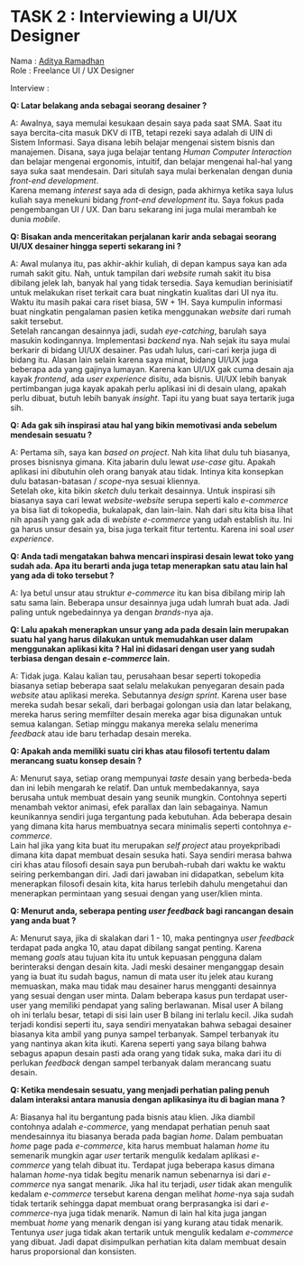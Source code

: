 
# TASK 2 : Interviewing a UI/UX Designer

Nama : [Aditya Ramadhan](https://www.linkedin.com/in/adityarmdn)\
Role : Freelance UI / UX Designer

Interview :

<p style="text-align: justify">

**Q: Latar belakang anda sebagai seorang desainer ?**

A: Awalnya, saya memulai kesukaan desain saya pada saat SMA. Saat itu saya bercita-cita masuk DKV di ITB, tetapi rezeki saya adalah di UIN di Sistem Informasi. Saya disana lebih belajar mengenai sistem bisnis dan manajemen. Disana, saya juga belajar tentang *Human Computer Interaction* dan belajar mengenai ergonomis, intuitif, dan belajar mengenai hal-hal yang saya suka saat mendesain. Dari situlah saya mulai berkenalan dengan dunia *front-end development*.\
Karena memang *interest* saya ada di design, pada akhirnya ketika saya lulus kuliah saya menekuni bidang *front-end development* itu. Saya fokus pada pengembangan UI / UX. Dan baru sekarang ini juga mulai merambah ke dunia *mobile*.

**Q: Bisakan anda menceritakan perjalanan karir anda sebagai seorang UI/UX desainer hingga seperti sekarang ini ?**

A: Awal mulanya itu, pas akhir-akhir kuliah, di depan kampus saya kan ada rumah sakit gitu. Nah, untuk tampilan dari *website* rumah sakit itu bisa dibilang jelek lah, banyak hal yang tidak tersedia. Saya kemudian berinisiatif untuk melakukan riset terkait cara buat ningkatin kualitas dari UI nya itu. Waktu itu masih pakai cara riset biasa, 5W + 1H. Saya kumpulin informasi buat ningkatin pengalaman pasien ketika menggunakan *website* dari rumah sakit tersebut.\
Setelah rancangan desainnya jadi, sudah *eye-catching*, barulah saya masukin kodingannya. Implementasi *backend* nya. Nah sejak itu saya mulai berkarir di bidang UI/UX desainer. Pas udah lulus, cari-cari kerja juga di bidang itu. Alasan lain selain karena saya minat, bidang UI/UX juga beberapa ada yang gajinya lumayan. Karena kan UI/UX gak cuma desain aja kayak *frontend*, ada *user experience* disitu, ada bisnis. UI/UX lebih banyak pertimbangan juga kayak apakah perlu aplikasi ini di desain ulang, apakah perlu dibuat, butuh lebih banyak *insight*. Tapi itu yang buat saya tertarik juga sih. 

**Q: Ada gak sih inspirasi atau hal yang bikin memotivasi anda sebelum mendesain sesuatu ?**

A: Pertama sih, saya kan *based on project*. Nah kita lihat dulu tuh biasanya, proses bisnisnya gimana. Kita jabarin dulu lewat *use-case* gitu. Apakah aplikasi ini dibutuhin oleh orang banyak atau tidak. Intinya kita konsepkan dulu batasan-batasan / *scope*-nya sesuai kliennya.\
Setelah oke, kita bikin *sketch* dulu terkait desainnya. Untuk inspirasi sih biasanya saya cari lewat *website-website* serupa seperti kalo *e-commerce* ya bisa liat di tokopedia, bukalapak, dan lain-lain. Nah dari situ kita bisa lihat nih apasih yang gak ada di *webiste* *e-commerce* yang udah establish itu. Ini ga harus unsur desain ya, bisa juga terkait fitur tertentu. Karena ini soal *user experience*. 

**Q: Anda tadi mengatakan bahwa mencari inspirasi desain lewat toko yang sudah ada. Apa itu berarti anda juga tetap menerapkan satu atau lain hal yang ada di toko tersebut ?**

A: Iya betul unsur atau struktur *e-commerce* itu kan bisa dibilang mirip lah satu sama lain. Beberapa unsur desainnya juga udah lumrah buat ada. Jadi paling untuk ngebedainnya ya dengan *brands*-nya aja.

**Q: Lalu apakah menerapkan unsur yang ada pada desain lain merupakan suatu hal yang harus dilakukan untuk memudahkan user dalam menggunakan aplikasi kita ? Hal ini didasari dengan user yang sudah terbiasa dengan desain *e-commerce* lain.**

A: Tidak juga. Kalau kalian tau, perusahaan besar seperti tokopedia biasanya setiap beberapa saat selalu melakukan penyegaran desain pada *website* atau aplikasi mereka. Sebutannya *design sprint*. Karena user base mereka sudah besar sekali, dari berbagai golongan usia dan latar belakang, mereka harus sering memfilter desain mereka agar bisa digunakan untuk semua kalangan. Setiap minggu makanya mereka selalu menerima *feedback* atau ide baru terhadap desain mereka.

**Q: Apakah anda memiliki suatu ciri khas atau filosofi tertentu dalam merancang suatu konsep desain ?**

A: Menurut saya, setiap orang mempunyai *taste* desain yang berbeda-beda dan ini lebih mengarah ke relatif. Dan untuk membedakannya, saya berusaha untuk membuat desain yang seunik mungkin. Contohnya seperti menambah vektor animasi, efek parallax dan lain sebagainya. Namun keunikannya sendiri juga tergantung pada kebutuhan. Ada beberapa desain yang dimana kita harus membuatnya secara minimalis seperti contohnya *e-commerce*.\
Lain hal jika yang kita buat itu merupakan *self project* atau proyekpribadi dimana kita dapat membuat desain sesuka hati. Saya sendiri merasa bahwa ciri khas atau filosofi desain saya pun berubah-rubah dari waktu ke waktu seiring perkembangan diri. Jadi dari jawaban ini didapatkan, sebelum kita menerapkan filosofi desain kita, kita harus terlebih dahulu mengetahui dan menerapkan permintaan yang sesuai dengan yang user/klien minta.

**Q: Menurut anda, seberapa penting *user feedback* bagi rancangan desain yang anda buat ?**

A: Menurut saya, jika di skalakan dari 1 - 10, maka pentingnya *user feedback* terdapat pada angka 10, atau dapat dibilang sangat penting. Karena memang *goals* atau tujuan kita itu untuk kepuasan pengguna dalam berinteraksi dengan desain kita. Jadi meski desainer menganggap desain yang ia buat itu sudah bagus, namun di mata user itu jelek atau kurang memuaskan, maka mau tidak mau desainer harus mengganti desainnya yang sesuai dengan user minta. Dalam beberapa kasus pun terdapat user-user yang memiliki pendapat yang saling berlawanan. Misal user A bilang oh ini terlalu besar, tetapi di sisi lain user B bilang ini terlalu kecil. Jika sudah terjadi kondisi seperti itu, saya sendiri menyatakan bahwa sebagai desainer biasanya kita ambil yang punya sampel terbanyak. Sampel terbanyak itu yang nantinya akan kita ikuti. Karena seperti yang saya bilang bahwa sebagus apapun desain pasti ada orang yang tidak suka, maka dari itu di perlukan *feedback* dengan sampel terbanyak dalam merancang suatu desain.

**Q: Ketika mendesain sesuatu, yang menjadi perhatian paling penuh dalam interaksi antara manusia dengan aplikasinya itu di bagian mana ?**

A: Biasanya hal itu bergantung pada bisnis atau klien. Jika diambil contohnya adalah *e-commerce*, yang mendapat perhatian penuh saat mendesainnya itu biasanya berada pada bagian *home*. Dalam pembuatan *home* page pada *e-commerce*, kita harus membuat halaman *home* itu semenarik mungkin agar *user* tertarik mengulik kedalam aplikasi *e-commerce* yang telah dibuat itu. Terdapat juga beberapa kasus dimana halaman *home*-nya tidak begitu menarik namun sebenarnya isi dari *e-commerce* nya sangat menarik. Jika hal itu terjadi, *user* tidak akan mengulik kedalam *e-commerce* tersebut karena dengan melihat *home*-nya saja sudah tidak tertarik sehingga dapat membuat orang berprasangka isi dari *e-commerce*-nya juga tidak menarik. Namun di lain hal kita juga jangan membuat *home* yang menarik dengan isi yang kurang atau tidak menarik. Tentunya *user* juga tidak akan tertarik untuk mengulik kedalam *e-commerce* yang dibuat. Jadi dapat disimpulkan perhatian kita dalam membuat desain harus proporsional dan konsisten. 
</p>
